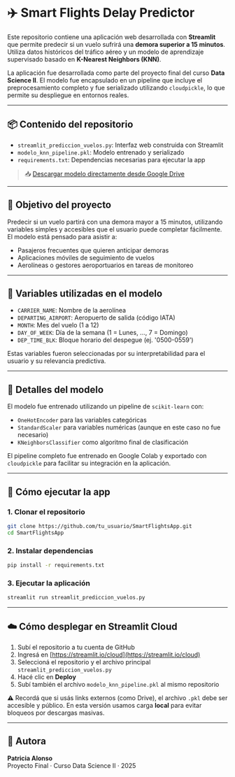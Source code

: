 
# ✈️ Smart Flights Delay Predictor

Este repositorio contiene una aplicación web desarrollada con **Streamlit** que permite predecir si un vuelo sufrirá una **demora superior a 15 minutos**. Utiliza datos históricos del tráfico aéreo y un modelo de aprendizaje supervisado basado en **K-Nearest Neighbors (KNN)**.

La aplicación fue desarrollada como parte del proyecto final del curso **Data Science II**. El modelo fue encapsulado en un pipeline que incluye el preprocesamiento completo y fue serializado utilizando `cloudpickle`, lo que permite su despliegue en entornos reales.

---

## 📦 Contenido del repositorio

- `streamlit_prediccion_vuelos.py`: Interfaz web construida con Streamlit  
- `modelo_knn_pipeline.pkl`: Modelo entrenado y serializado  
- `requirements.txt`: Dependencias necesarias para ejecutar la app  

> 📥 [Descargar modelo directamente desde Google Drive](https://drive.google.com/uc?export=download&id=1-WfkwXzHs1xJMZSOZM1bo5YSMe1TV5Rg)

---

## 🎯 Objetivo del proyecto

Predecir si un vuelo partirá con una demora mayor a 15 minutos, utilizando variables simples y accesibles que el usuario puede completar fácilmente. El modelo está pensado para asistir a:

- Pasajeros frecuentes que quieren anticipar demoras  
- Aplicaciones móviles de seguimiento de vuelos  
- Aerolíneas o gestores aeroportuarios en tareas de monitoreo  

---

## 📌 Variables utilizadas en el modelo

- `CARRIER_NAME`: Nombre de la aerolínea  
- `DEPARTING_AIRPORT`: Aeropuerto de salida (código IATA)  
- `MONTH`: Mes del vuelo (1 a 12)  
- `DAY_OF_WEEK`: Día de la semana (1 = Lunes, ..., 7 = Domingo)  
- `DEP_TIME_BLK`: Bloque horario del despegue (ej. '0500-0559')  

Estas variables fueron seleccionadas por su interpretabilidad para el usuario y su relevancia predictiva.

---

## 🧠 Detalles del modelo

El modelo fue entrenado utilizando un pipeline de `scikit-learn` con:

- `OneHotEncoder` para las variables categóricas  
- `StandardScaler` para variables numéricas (aunque en este caso no fue necesario)  
- `KNeighborsClassifier` como algoritmo final de clasificación  

El pipeline completo fue entrenado en Google Colab y exportado con `cloudpickle` para facilitar su integración en la aplicación.

---

## 🚀 Cómo ejecutar la app

### 1. Clonar el repositorio

```bash
git clone https://github.com/tu_usuario/SmartFlightsApp.git
cd SmartFlightsApp
```

### 2. Instalar dependencias

```bash
pip install -r requirements.txt
```

### 3. Ejecutar la aplicación

```bash
streamlit run streamlit_prediccion_vuelos.py
```

---

## ☁️ Cómo desplegar en Streamlit Cloud

1. Subí el repositorio a tu cuenta de GitHub  
2. Ingresá en [https://streamlit.io/cloud](https://streamlit.io/cloud)  
3. Seleccioná el repositorio y el archivo principal `streamlit_prediccion_vuelos.py`  
4. Hacé clic en **Deploy**  
5. Subí también el archivo `modelo_knn_pipeline.pkl` al mismo repositorio  

⚠️ Recordá que si usás links externos (como Drive), el archivo `.pkl` debe ser accesible y público. En esta versión usamos carga **local** para evitar bloqueos por descargas masivas.

---

## 👤 Autora

**Patricia Alonso**  
Proyecto Final · Curso Data Science II · 2025

